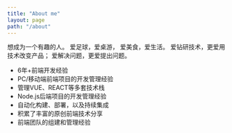 ```yaml
---
title: "About me"
layout: page
path: "/about"
---
```


想成为⼀个有趣的⼈。
爱⾜球，爱桌游，
爱美⻝，爱⽣活。
爱钻研技术，更爱⽤技术改变产品；
爱解决问题，更爱提出问题。

+ 6年+前端开发经验
+ PC/移动端前端项⽬的开发管理经验
+ 管理VUE、REACT等多套技术栈
+ Node.js后端项⽬的开发管理经验
+ ⾃动化构建、部署，以及持续集成
+ 积累了丰富的原创前端技术分享
+ 前端团队的组建和管理经验
